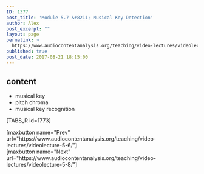 ```yaml
---
ID: 1377
post_title: 'Module 5.7 &#8211; Musical Key Detection'
author: Alex
post_excerpt: ""
layout: page
permalink: >
  https://www.audiocontentanalysis.org/teaching/video-lectures/videolecture-5-7/
published: true
post_date: 2017-08-21 18:15:00
---
```

<h2>content</h2>
<ul>
 	<li>musical key</li>
 	<li>pitch chroma</li>
 	<li>musical key recognition</li>
</ul>
[TABS_R id=1773]
<p style="text-align: left;">[maxbutton name="Prev" url="https://www.audiocontentanalysis.org/teaching/video-lectures/videolecture-5-6/"]<span style="float: right;">[maxbutton name="Next" url="https://www.audiocontentanalysis.org/teaching/video-lectures/videolecture-5-8/"]</span></p>
